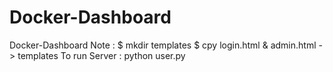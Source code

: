 # Docker-Dashboard
Docker-Dashboard
Note : $ mkdir templates 
       $ cpy login.html & admin.html -> templates
To run Server : python user.py

